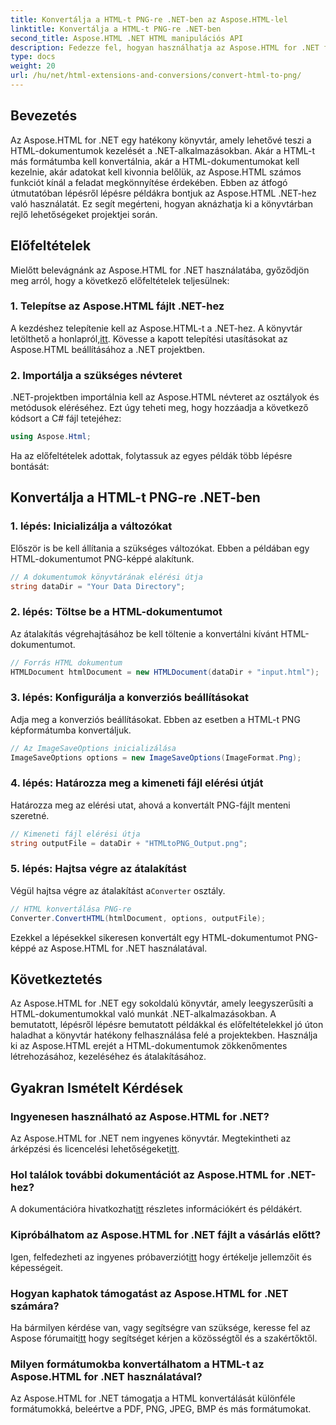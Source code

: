 ```yaml
---
title: Konvertálja a HTML-t PNG-re .NET-ben az Aspose.HTML-lel
linktitle: Konvertálja a HTML-t PNG-re .NET-ben
second_title: Aspose.HTML .NET HTML manipulációs API
description: Fedezze fel, hogyan használhatja az Aspose.HTML for .NET fájlt HTML-dokumentumok manipulálására és konvertálására. Lépésről lépésre útmutató a hatékony .NET fejlesztéshez.
type: docs
weight: 20
url: /hu/net/html-extensions-and-conversions/convert-html-to-png/
---
```


## Bevezetés

Az Aspose.HTML for .NET egy hatékony könyvtár, amely lehetővé teszi a HTML-dokumentumok kezelését a .NET-alkalmazásokban. Akár a HTML-t más formátumba kell konvertálnia, akár a HTML-dokumentumokat kell kezelnie, akár adatokat kell kivonnia belőlük, az Aspose.HTML számos funkciót kínál a feladat megkönnyítése érdekében. Ebben az átfogó útmutatóban lépésről lépésre példákra bontjuk az Aspose.HTML .NET-hez való használatát. Ez segít megérteni, hogyan aknázhatja ki a könyvtárban rejlő lehetőségeket projektjei során.

## Előfeltételek

Mielőtt belevágnánk az Aspose.HTML for .NET használatába, győződjön meg arról, hogy a következő előfeltételek teljesülnek:

### 1. Telepítse az Aspose.HTML fájlt .NET-hez

 A kezdéshez telepítenie kell az Aspose.HTML-t a .NET-hez. A könyvtár letölthető a honlapról,[itt](https://releases.aspose.com/html/net/). Kövesse a kapott telepítési utasításokat az Aspose.HTML beállításához a .NET projektben.

### 2. Importálja a szükséges névteret

.NET-projektben importálnia kell az Aspose.HTML névteret az osztályok és metódusok eléréséhez. Ezt úgy teheti meg, hogy hozzáadja a következő kódsort a C# fájl tetejéhez:

```csharp
using Aspose.Html;
```

Ha az előfeltételek adottak, folytassuk az egyes példák több lépésre bontását:

## Konvertálja a HTML-t PNG-re .NET-ben

### 1. lépés: Inicializálja a változókat

Először is be kell állítania a szükséges változókat. Ebben a példában egy HTML-dokumentumot PNG-képpé alakítunk.

```csharp
// A dokumentumok könyvtárának elérési útja
string dataDir = "Your Data Directory";
```

### 2. lépés: Töltse be a HTML-dokumentumot

Az átalakítás végrehajtásához be kell töltenie a konvertálni kívánt HTML-dokumentumot. 

```csharp
// Forrás HTML dokumentum
HTMLDocument htmlDocument = new HTMLDocument(dataDir + "input.html");
```

### 3. lépés: Konfigurálja a konverziós beállításokat

Adja meg a konverziós beállításokat. Ebben az esetben a HTML-t PNG képformátumba konvertáljuk.

```csharp
// Az ImageSaveOptions inicializálása
ImageSaveOptions options = new ImageSaveOptions(ImageFormat.Png);
```

### 4. lépés: Határozza meg a kimeneti fájl elérési útját

Határozza meg az elérési utat, ahová a konvertált PNG-fájlt menteni szeretné.

```csharp
// Kimeneti fájl elérési útja
string outputFile = dataDir + "HTMLtoPNG_Output.png";
```

### 5. lépés: Hajtsa végre az átalakítást

 Végül hajtsa végre az átalakítást a`Converter` osztály.

```csharp
// HTML konvertálása PNG-re
Converter.ConvertHTML(htmlDocument, options, outputFile);
```

Ezekkel a lépésekkel sikeresen konvertált egy HTML-dokumentumot PNG-képpé az Aspose.HTML for .NET használatával.

## Következtetés

Az Aspose.HTML for .NET egy sokoldalú könyvtár, amely leegyszerűsíti a HTML-dokumentumokkal való munkát .NET-alkalmazásokban. A bemutatott, lépésről lépésre bemutatott példákkal és előfeltételekkel jó úton haladhat a könyvtár hatékony felhasználása felé a projektekben. Használja ki az Aspose.HTML erejét a HTML-dokumentumok zökkenőmentes létrehozásához, kezeléséhez és átalakításához.

## Gyakran Ismételt Kérdések

### Ingyenesen használható az Aspose.HTML for .NET?
 Az Aspose.HTML for .NET nem ingyenes könyvtár. Megtekintheti az árképzési és licencelési lehetőségeket[itt](https://purchase.aspose.com/buy).

### Hol találok további dokumentációt az Aspose.HTML for .NET-hez?
 A dokumentációra hivatkozhat[itt](https://reference.aspose.com/html/net/) részletes információkért és példákért.

### Kipróbálhatom az Aspose.HTML for .NET fájlt a vásárlás előtt?
 Igen, felfedezheti az ingyenes próbaverziót[itt](https://releases.aspose.com/) hogy értékelje jellemzőit és képességeit.

### Hogyan kaphatok támogatást az Aspose.HTML for .NET számára?
 Ha bármilyen kérdése van, vagy segítségre van szüksége, keresse fel az Aspose fórumait[itt](https://forum.aspose.com/) hogy segítséget kérjen a közösségtől és a szakértőktől.

### Milyen formátumokba konvertálhatom a HTML-t az Aspose.HTML for .NET használatával?
Az Aspose.HTML for .NET támogatja a HTML konvertálását különféle formátumokká, beleértve a PDF, PNG, JPEG, BMP és más formátumokat.
